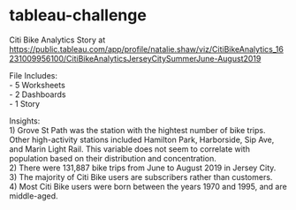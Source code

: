 # tableau-challenge
Citi Bike Analytics Story at https://public.tableau.com/app/profile/natalie.shaw/viz/CitiBikeAnalytics_16231009956100/CitiBikeAnalyticsJerseyCitySummerJune-August2019

File Includes:<br>
	- 5 Worksheets<br>
	- 2 Dashboards<br>
	- 1 Story <br>
	
Insights:<br>
	1) Grove St Path was the station with the hightest number of bike trips. Other high-activity stations included Hamilton Park, Harborside, Sip Ave, and Marin Light Rail. This variable does not seem to correlate with population based on their distribution and concentration.<br>
	2) There were 131,887 bike trips from June to August 2019 in Jersey City.<br>
	3) The majority of Citi Bike users are subscribers rather than customers. <br>
	4) Most Citi Bike users were born between the years 1970 and 1995, and are middle-aged.